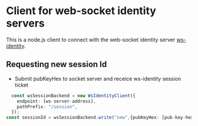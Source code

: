# Client for web-socket identity servers

This is a node.js client to connect with the web-socket identity server [ws-identity](https://github.com/brioux/ws-identity).


## Requesting new session Id 
  - Submit pubKeyHex to socket server and receice ws-identity session ticket
```typescript
  const wsSessionBackend = new WsIdentityClient({
    endpoint: [ws-server-address],
    pathPrefix: "/session",
  });
const sessionId = wsSessionBackend.write("new",{pubKeyHex: [pub-key-hex]});
```